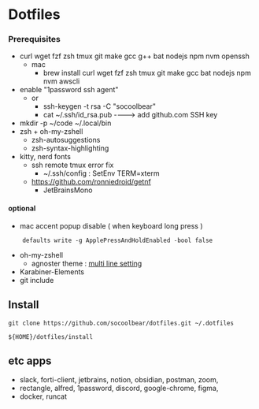 # Dotfiles

### Prerequisites
- curl wget fzf zsh tmux git make gcc g++ bat nodejs npm nvm openssh
  - mac
    - brew install curl wget fzf zsh tmux git make gcc bat nodejs npm nvm awscli
- enable "1password ssh agent"
  - or 
    - ssh-keygen -t rsa -C "socoolbear"
    - cat ~/.ssh/id_rsa.pub ----> add github.com SSH key
- mkdir -p ~/code  ~/.local/bin
- zsh + oh-my-zshell
  - zsh-autosuggestions
  - zsh-syntax-highlighting
- kitty, nerd fonts
  - ssh remote tmux error fix
    - ~/.ssh/config : SetEnv TERM=xterm
  - https://github.com/ronniedroid/getnf
    - JetBrainsMono

#### optional
- mac accent popup disable  ( when keyboard long press ) 
```shell
    defaults write -g ApplePressAndHoldEnabled -bool false
```
- oh-my-zshell
    - agnoster theme : [multi line setting](https://gist.github.com/socoolbear/d59447cfaffc24ee914e27fe3019cd81)
- Karabiner-Elements
- git include

## Install

```shell
git clone https://github.com/socoolbear/dotfiles.git ~/.dotfiles

${HOME}/dotfiles/install
```

## etc apps
- slack, forti-client, jetbrains, notion, obsidian, postman, zoom,
- rectangle, alfred, 1password, discord, google-chrome, figma,
- docker, runcat